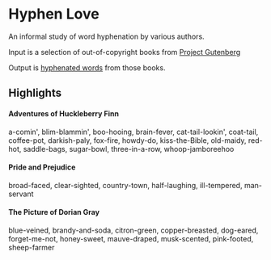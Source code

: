 # Hyphen Love

An informal study of word hyphenation by various authors.

Input is a selection of out-of-copyright books from [Project Gutenberg](https://www.gutenberg.org/)

Output is [hyphenated words](hyphenated-words) from those books.

## Highlights

#### Adventures of Huckleberry Finn

a-comin', 
blim-blammin', 
boo-hooing, 
brain-fever, 
cat-tail-lookin', 
coat-tail, 
coffee-pot, 
darkish-paly, 
fox-fire, 
howdy-do, 
kiss-the-Bible, 
old-maidy, 
red-hot, 
saddle-bags, 
sugar-bowl, 
three-in-a-row, 
whoop-jamboreehoo

#### Pride and Prejudice

broad-faced, 
clear-sighted, 
country-town, 
half-laughing, 
ill-tempered, 
man-servant

#### The Picture of Dorian Gray

blue-veined, 
brandy-and-soda, 
citron-green, 
copper-breasted, 
dog-eared, 
forget-me-not, 
honey-sweet, 
mauve-draped, 
musk-scented, 
pink-footed, 
sheep-farmer